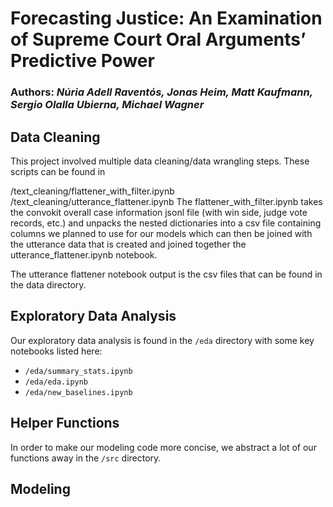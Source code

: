 # Forecasting Justice: An Examination of Supreme Court Oral Arguments’ Predictive Power  

### Authors: *Núria Adell Raventós, Jonas Heim, Matt Kaufmann, Sergio Olalla Ubierna, Michael Wagner*

## Data Cleaning

This project involved multiple data cleaning/data wrangling steps. These scripts can be found in

/text_cleaning/flattener_with_filter.ipynb
/text_cleaning/utterance_flattener.ipynb
The flattener_with_filter.ipynb takes the convokit overall case information jsonl file (with win side, judge vote records, etc.) and unpacks the nested dictionaries into a csv file containing columns we planned to use for our models which can then be joined with the utterance data that is created and joined together the utterance_flattener.ipynb notebook.

The utterance flattener notebook output is the csv files that can be found in the data directory.

## Exploratory Data Analysis

Our exploratory data analysis is found in the `/eda` directory with some key notebooks listed here:
* `/eda/summary_stats.ipynb`
* `/eda/eda.ipynb`
* `/eda/new_baselines.ipynb`

## Helper Functions

In order to make our modeling code more concise, we abstract a lot of our functions away in the `/src` directory.

## Modeling
